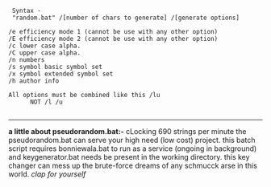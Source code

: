 ```
 Syntax -
 "random.bat" /[number of chars to generate] /[generate options]

/e efficiency mode 1 (cannot be use with any other option)
/E efficiency mode 2 (cannot be use with any other option)
/c lower case alpha.
/C upper case alpha.
/n numbers
/s symbol basic symbol set
/x symbol extended symbol set
/h author info

All options must be combined like this /lu
      NOT /l /u


```
___
<b>a little about pseudorandom.bat:-</b>
cLocking 690 strings per minute the pseudorandom.bat can serve
your high need (low cost) project. this batch script requires
bonniewala.bat to run as a service (ongoing in background)
and keygenerator.bat needs be present in the working directory.
this key changer can mess up the brute-force dreams of any
schmucck arse in this world. *clap for yourself*
```
